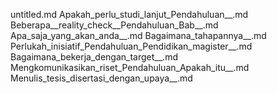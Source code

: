 untitled.md
Apakah_perlu_studi_lanjut_Pendahuluan__.md
Beberapa__reality_check__Pendahuluan_Bab__.md
Apa_saja_yang_akan_anda__.md
Bagaimana_tahapannya__.md
Perlukah_inisiatif_Pendahuluan_Pendidikan_magister__.md
Bagaimana_bekerja_dengan_target__.md
Mengkomunikasikan_riset_Pendahuluan_Apakah_itu__.md
Menulis_tesis_disertasi_dengan_upaya__.md
